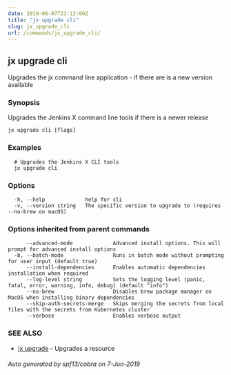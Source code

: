 ```yaml
---
date: 2019-06-07T23:12:00Z
title: "jx upgrade cli"
slug: jx_upgrade_cli
url: /commands/jx_upgrade_cli/
---
```

## jx upgrade cli

Upgrades the jx command line application - if there are is a new version available

### Synopsis

Upgrades the Jenkins X command line tools if there is a newer release

```
jx upgrade cli [flags]
```

### Examples

```
  # Upgrades the Jenkins X CLI tools
  jx upgrade cli
```

### Options

```
  -h, --help             help for cli
  -v, --version string   The specific version to upgrade to (requires --no-brew on macOS)
```

### Options inherited from parent commands

```
      --advanced-mode             Advanced install options. This will prompt for advanced install options
  -b, --batch-mode                Runs in batch mode without prompting for user input (default true)
      --install-dependencies      Enables automatic dependencies installation when required
      --log-level string          Sets the logging level (panic, fatal, error, warning, info, debug) (default "info")
      --no-brew                   Disables brew package manager on MacOS when installing binary dependencies
      --skip-auth-secrets-merge   Skips merging the secrets from local files with the secrets from Kubernetes cluster
      --verbose                   Enables verbose output
```

### SEE ALSO

* [jx upgrade](/commands/jx_upgrade/)	 - Upgrades a resource

###### Auto generated by spf13/cobra on 7-Jun-2019
